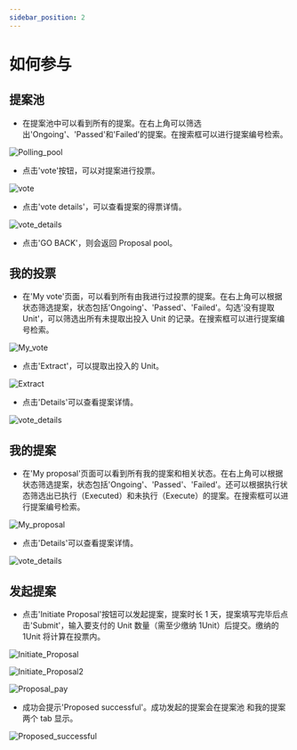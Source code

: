```yaml
---
sidebar_position: 2
---
```


# 如何参与

## 提案池

- 在提案池中可以看到所有的提案。在右上角可以筛选出'Ongoing'、'Passed'和'Failed'的提案。在搜索框可以进行提案编号检索。

![Polling_pool](/img/docs/3.1Polling_pool.png)

- 点击'vote'按钮，可以对提案进行投票。

![vote](/img/docs/3.1.1vote.png)

- 点击'vote details'，可以查看提案的得票详情。

![vote_details](/img/docs/3.1.2vote_details.png)

- 点击'GO BACK'，则会返回 Proposal pool。

## 我的投票

- 在'My vote'页面，可以看到所有由我进行过投票的提案。在右上角可以根据状态筛选提案，状态包括'Ongoing'、'Passed'、'Failed'。勾选'没有提取 Unit'，可以筛选出所有未提取出投入 Unit 的记录。在搜索框可以进行提案编号检索。

![My_vote](/img/docs/3.2.1My_vote.png)

- 点击'Extract'，可以提取出投入的 Unit。

![Extract](/img/docs/3.2.2Extract.png)

- 点击'Details'可以查看提案详情。

![vote_details](/img/docs/3.1.2vote_details.png)

## 我的提案

- 在'My proposal'页面可以看到所有我的提案和相关状态。在右上角可以根据状态筛选提案，状态包括'Ongoing'、'Passed'、'Failed'。还可以根据执行状态筛选出已执行（Executed）和未执行（Execute）的提案。在搜索框可以进行提案编号检索。

![My_proposal](/img/docs/3.3.1My_proposal.png)

- 点击'Details'可以查看提案详情。

![vote_details](/img/docs/3.1.2vote_details.png)

## 发起提案

- 点击'Initiate Proposal'按钮可以发起提案，提案时长 1 天，提案填写完毕后点击'Submit'，输入要支付的 Unit 数量（需至少缴纳 1Unit）后提交。缴纳的 1Unit 将计算在投票内。

![Initiate_Proposal](/img/docs/3.3.3Initiate_Proposal.png)

![Initiate_Proposal2](/img/docs/3.3.3Initiate_Proposal2.png)

![Proposal_pay](/img/docs/3.3.4Proposal_pay.png)

- 成功会提示'Proposed successful'。成功发起的提案会在提案池 和我的提案两个 tab 显示。

![Proposed_successful](/img/docs/3.3.5Proposed_successful.png)
